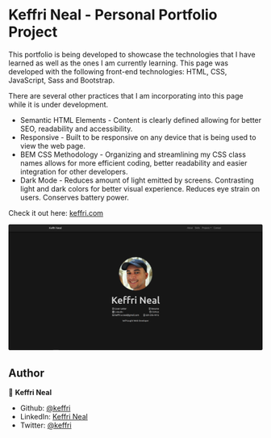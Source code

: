 <h1>Keffri Neal - Personal Portfolio Project</h1>

This portfolio is being developed to showcase the technologies that I have learned as well as the ones I am currently learning. This page was developed with the following front-end technologies: HTML, CSS, JavaScript, Sass and Bootstrap.

There are several other practices that I am incorporating into this page while it is under development.

<ul>
    <li>Semantic HTML Elements - Content is clearly defined allowing for better SEO, readability and accessibility.</li>
    <li>Responsive - Built to be responsive on any device that is being used to view the web page. </li>
    <li>BEM CSS Methodology - Organizing and streamlining my CSS class names allows for more efficient coding, better readability and easier integration for other developers.</li>
    <li>Dark Mode - Reduces amount of light emitted by screens. Contrasting light and dark colors for better visual experience. Reduces eye strain on users. Conserves battery power.</li>
</ul>

Check it out here: <a href="https://keffri.com">keffri.com</a>

<p align-"center>
    <img src="src/images/portfolio2022Preview.png" width="1000" title="Portfolio 2020 Preview">
</p>

## Author

👤 **Keffri Neal**

- Github: [@keffri](https://github.com/keffri)
- LinkedIn: [Keffri Neal](https://www.linkedin.com/in/keffri/)
- Twitter: [@keffri](https://twitter.com/keffri)
